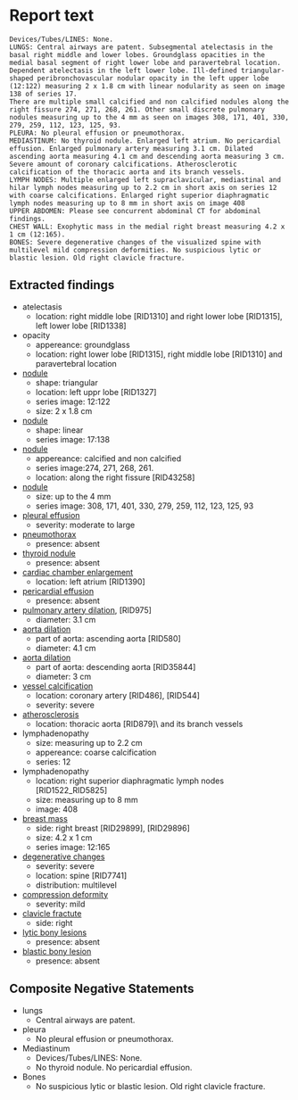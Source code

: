 # Report text

```text
Devices/Tubes/LINES: None.
LUNGS: Central airways are patent. Subsegmental atelectasis in the basal right middle and lower lobes. Groundglass opacities in the medial basal segment of right lower lobe and paravertebral location. Dependent atelectasis in the left lower lobe. Ill-defined triangular-shaped peribronchovascular nodular opacity in the left upper lobe (12:122) measuring 2 x 1.8 cm with linear nodularity as seen on image 138 of series 17.
There are multiple small calcified and non calcified nodules along the right fissure 274, 271, 268, 261. Other small discrete pulmonary nodules measuring up to the 4 mm as seen on images 308, 171, 401, 330, 279, 259, 112, 123, 125, 93.
PLEURA: No pleural effusion or pneumothorax.
MEDIASTINUM: No thyroid nodule. Enlarged left atrium. No pericardial effusion. Enlarged pulmonary artery measuring 3.1 cm. Dilated ascending aorta measuring 4.1 cm and descending aorta measuring 3 cm. Severe amount of coronary calcifications. Atherosclerotic calcification of the thoracic aorta and its branch vessels.
LYMPH NODES: Multiple enlarged left supraclavicular, mediastinal and hilar lymph nodes measuring up to 2.2 cm in short axis on series 12 with coarse calcifications. Enlarged right superior diaphragmatic lymph nodes measuring up to 8 mm in short axis on image 408
UPPER ABDOMEN: Please see concurrent abdominal CT for abdominal findings.
CHEST WALL: Exophytic mass in the medial right breast measuring 4.2 x 1 cm (12:165).
BONES: Severe degenerative changes of the visualized spine with multilevel mild compression deformities. No suspicious lytic or blastic lesion. Old right clavicle fracture.
```

## Extracted findings

- atelectasis
  - location: right middle lobe \[RID1310\] and right lower lobe \[RID1315\], left lower lobe \[RID1338\]
- opacity
  - appereance: groundglass
  - location: right lower lobe \[RID1315\], right middle lobe \[RID1310\] and paravertebral location
- [nodule](../../definitions/hood/pulmonary-nodule.md)
  - shape: triangular
  - location: left uppr lobe \[RID1327\]
  - series image: 12:122
  - size: 2 x 1.8 cm
- [nodule](../../definitions/hood/pulmonary-nodule.md)
  - shape: linear
  - series image: 17:138
- [nodule](../../definitions/hood/pulmonary-nodule.md)
  - appereance: calcified and non calcified
  - series image:274, 271, 268, 261.
  - location: along the right fissure \[RID43258\]
- [nodule](../../definitions/hood/pulmonary-nodule.md)
  - size: up to the 4 mm
  - series image: 308, 171, 401, 330, 279, 259, 112, 123, 125, 93
- [pleural effusion](../../definitions/hood/pleural-effusion.json)  
  - severity: moderate to large
- [pneumothorax](../../definitions/hood/pneumothorax.md)
  - presence: absent
- [thyroid nodule](../../definitions/hood/thyroid-nodule.md)
  - presence: absent
- [cardiac chamber enlargement](../../definitions/upmedic/Cardiomegaly.cde.md)
  - location: left atrium \[RID1390\]
- [pericardial effusion](../../definitions/hood/pericardial-effusion.md)
  - presence: absent
- [pulmonary artery dilation](../../definitions/hood/pulmonary-artery-dilation.md), \[RID975\]
  - diameter: 3.1 cm
- [aorta dilation](../../definitions/hood/aortic-measurements.json)
  - part of aorta: ascending aorta \[RID580\]
  - diameter: 4.1 cm
- [aorta dilation](../../definitions/hood/aortic-measurements.json)
  - part of aorta: descending aorta \[RID35844\]
  - diameter: 3 cm
- [vessel calcification](../../definitions/nuance/coronary_artery_calcification.json)
  - location: coronary artery [RID486\], \[RID544\]
  - severity: severe
- [atherosclerosis](../../definitions/hood/aortic-atherosclerosis.json)
  - location: thoracic aorta \[RID879]\ and its branch vessels
- lymphadenopathy
  - size: measuring up to 2.2 cm
  - appereance: coarse calcification
  - series: 12
- lymphadenopathy
  - location: right superior diaphragmatic lymph nodes \[RID1522_RID5825\]
  - size:  measuring up to 8 mm
  - image: 408
- [breast mass](../../definitions/hood/breast-mass.md)
  - side: right breast \[RID29899\], \[RID29896\]
  - size: 4.2 x 1 cm
  - series image: 12:165
- [degenerative changes](../../definitions/upmedic/DegenerativeChangesThoracicSkeleton.cde.md)
  - severity: severe
  - location: spine \[RID7741\]
  - distribution: multilevel
- [compression deformity](../../definitions/hood/compression-fracture.md)
  - severity: mild
- [clavicle fractute](../../definitions/hood/clavicle-fracture.md)
  - side: right
- [lytic bony lesions](../../definitions/hood/lytic-lesion.md)
  - presence: absent
- [blastic bony lesion](../../definitions/hood/sclerotic-lesion.md)
  - presence: absent

## Composite Negative Statements

- lungs
  - Central airways are patent.
- pleura
  - No pleural effusion or pneumothorax.
- Mediastinum
  - Devices/Tubes/LINES: None.
  - No thyroid nodule. No pericardial effusion.
- Bones
  - No suspicious lytic or blastic lesion. Old right clavicle fracture.
